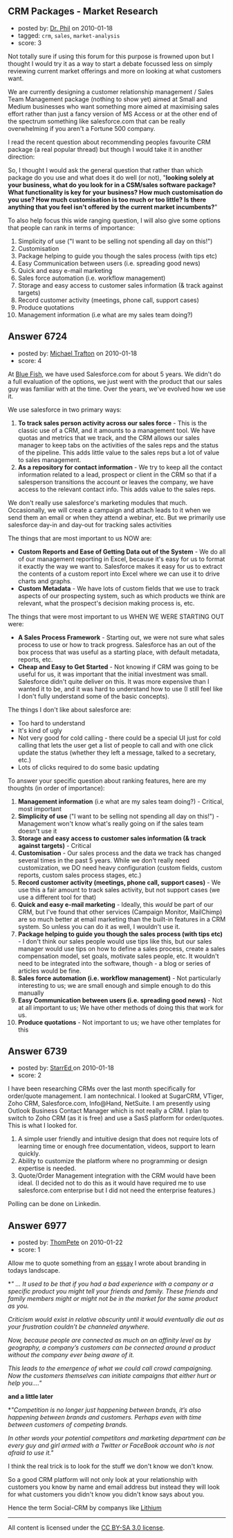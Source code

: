 ## CRM Packages - Market Research

- posted by: [Dr. Phil](https://stackexchange.com/users/-1/2223-dr-phil) on 2010-01-18
- tagged: `crm`, `sales`, `market-analysis`
- score: 3

Not totally sure if using this forum for this purpose is frowned upon but I thought I would try it as a way to start a debate focussed less on simply reviewing current market offerings and more on looking at what customers want.

We are currently designing a customer relationship management / Sales Team Management package (nothing to show yet) aimed at Small and Medium businesses who want something more aimed at maximising sales effort rather than just a fancy version of MS Access or at the other end of the spectrum something like salesforce.com that can be really overwhelming if you aren't a Fortune 500 company.

I read the recent question about recommending peoples favourite CRM package (a real popular thread) but though I would take it in another direction:

So, I thought I would ask the general question that rather than which package do you use and what does it do well (or not), "**looking solely at your business, what do you look for in a CSM/sales software package? What functionality is key for your business? How much customisation do you use? How much customisation is too much or too little? Is there anything that you feel isn't offered by the current market incumbents?**"

To also help focus this wide ranging question, I will also give some options that people can rank in terms of importance:

1. Simplicity of use ("I want to be selling not spending all day on this!")
2. Customisation
3. Package helping to guide you though the sales process (with tips etc)
4. Easy Communication between users (i.e. spreading good news)
5. Quick and easy e-mail marketing
6. Sales force automation (i.e. workflow management)
7. Storage and easy access to customer sales information (& track against targets)
8. Record customer activity (meetings, phone call, support cases)
9. Produce quotations
10. Management information (i.e what are my sales team doing?)




## Answer 6724

- posted by: [Michael Trafton](https://stackexchange.com/users/-1/19-michael-trafton) on 2010-01-18
- score: 4

<p>At <a href="http://www.bluefishgroup.com" rel="nofollow">Blue Fish</a>, we have used Salesforce.com for about 5 years. We didn't do a full evaluation of the options, we just went with the product that our sales guy was familiar with at the time. Over the years, we've evolved how we use it. </p>

<p>We use salesforce in two primary ways:</p>

<ol>
<li><strong>To track sales person activity across our sales force</strong> - This is the classic use of a CRM, and it amounts to a management tool. We have quotas and metrics that we track, and the CRM allows our sales manager to keep tabs on the activities of the sales reps and the status of the pipeline. This adds little value to the sales reps but a lot of value to sales management.</li>
<li><strong>As a repository for contact information</strong> - We try to keep all the contact information related to a lead, prospect or client in the CRM so that if a salesperson transitions the account or leaves the company, we have access to the relevant contact info. This adds value to the sales reps.</li>
</ol>

<p>We don't really use salesforce's marketing modules that much. Occasionally, we will create a campaign and attach leads to it when we send them an email or when they attend a webinar, etc. But we primarily use salesforce day-in and day-out for tracking sales activities</p>

<p>The things that are most important to us NOW are:</p>

<ul>
<li><strong>Custom Reports and Ease of Getting Data out of the System</strong> - We do all of our management reporting in Excel, because it's easy for us to format it exactly the way we want to. Salesforce makes it easy for us to extract the contents of a custom report into Excel where we can use it to drive charts and graphs.</li>
<li><strong>Custom Metadata</strong> - We have lots of custom fields that we use to track aspects of our prospecting system, such as which products we think are relevant, what the prospect's decision making process is, etc.</li>
</ul>

<p>The things that were most important to us WHEN WE WERE STARTING OUT were:</p>

<ul>
<li><strong>A Sales Process Framework</strong> - Starting out, we were not sure what sales process to use or how to track progress. Salesforce has an out of the box process that was useful as a starting place, with default metadata, reports, etc.</li>
<li><strong>Cheap and Easy to Get Started</strong> - Not knowing if CRM was going to be useful for us, it was important that the initial investment was small. Salesforce didn't quite deliver on this. It was more expensive than I wanted it to be, and it was hard to understand how to use (I still feel like I don't fully understand some of the basic concepts).</li>
</ul>

<p>The things I don't like about salesforce are:</p>

<ul>
<li>Too hard to understand</li>
<li>It's kind of ugly</li>
<li>Not very good for cold calling - there could be a special UI just for cold calling that lets the user get a list of people to call and with one click update the status (whether they left a message, talked to a secretary, etc.)</li>
<li>Lots of clicks required to do some basic updating</li>
</ul>

<p>To answer your specific question about ranking features, here are my thoughts (in order of importance):</p>

<ol>
<li><strong>Management information</strong> (i.e what are my sales team doing?) - Critical, most important</li>
<li><strong>Simplicity of use</strong> ("I want to be selling not spending all day on this!") - Management won't know what's really going on if the sales team doesn't use it</li>
<li><strong>Storage and easy access to customer sales information (&amp; track against targets)</strong> - Critical</li>
<li><strong>Customisation</strong> - Our sales process and the data we track has changed several times in the past 5 years. While we don't really need customization, we DO need heavy configuration 
(custom fields, custom reports, custom sales process stages, etc.)</li>
<li><strong>Record customer activity (meetings, phone call, support cases)</strong> - We use this a fair amount to track sales activity, but not support cases (we use a different tool for that)</li>
<li><strong>Quick and easy e-mail marketing</strong> - Ideally, this <em>would</em> be part of our CRM, but I've found that other services (Campaign Monitor, MailChimp) are so much better at email marketing than the built-in features in a CRM system. So unless you can do it as well, I wouldn't use it.</li>
<li><strong>Package helping to guide you though the sales process (with tips etc)</strong> - I don't think our sales people would use tips like this, but our sales manager would use tips on how to define a sales process, create a sales compensation model, set goals, motivate sales people, etc. It wouldn't need to be integrated into the software, though - a blog or series of articles would be fine.</li>
<li><strong>Sales force automation (i.e. workflow management)</strong> - Not particularly interesting to us; we are small enough and simple enough to do this manually</li>
<li><strong>Easy Communication between users (i.e. spreading good news)</strong> - Not at all important to us; We have other methods of doing this that work for us.</li>
<li><strong>Produce quotations</strong> - Not important to us; we have other templates for this </li>
</ol>



## Answer 6739

- posted by: [StarrEd ](https://stackexchange.com/users/-1/1729-starred) on 2010-01-18
- score: 2

I have been researching CRMs over the last month specifically for order/quote management.  I am nontechnical.  I looked at SugarCRM, VTiger, Zoho CRM, Salesforce.com, Info@Hand, NetSuite.  I am presently using Outlook Business Contact Manager which is not really a CRM.  I plan to switch to Zoho CRM (as it is free) and use a SasS platform for order/quotes.  This is what I looked for.

1.  A simple user friendly and intuitive design that does not require lots of learning time or enough free documentation, videos, support to learn quickly.
2.  Ability to customize the platform where no programming or design expertise is needed.
3. Quote/Order Management integration with the CRM would have been ideal. (I decided not to do this as it would have required me to use salesforce.com enterprise but I did not need the enterprise features.)

Polling can be done on Linkedin.





## Answer 6977

- posted by: [ThomPete](https://stackexchange.com/users/-1/1186-thompete) on 2010-01-22
- score: 1

<p>Allow me to quote something from an <a href="http://000fff.org/mr-brand-manager-tear-down-this-wall/" rel="nofollow">essay</a> I wrote about branding in todays landscape.</p>

<p>*<em>" ...
It used to be that if you had a bad experience with a company or a specific product you might tell your friends and family. These friends and family members might or might not be in the market for the same product as you.</em> </p>

<p><em>Criticism would exist in relative obscurity until it would eventually die out as your frustration couldn’t be channeled anywhere.</em></p>

<p><em>Now, because people are connected as much on an affinity level as by geography, a company’s customers can be connected around a product without the company ever being aware of it.</em></p>

<p><em>This leads to the emergence of what we could call crowd campaigning. Now the customers themselves can initiate campaigns that either hurt or help you...."</em></p>

<p><strong>and a little later</strong></p>

<p>*<em>"Competition is no longer just happening between brands, it’s also happening between brands and customers. Perhaps even with time between customers of competing brands.</em></p>

<p><em>In other words your potential competitors and marketing department can be every guy and girl armed with a Twitter or FaceBook account who is not afraid to use it."</em></p>

<p>I think the real trick is to look for the stuff we don't know we don't know.</p>

<p>So a good CRM platform will not only look at your relationship with customers you know by name and email address but instead they will look for what customers you didn't know you didn't know says about you.</p>

<p>Hence the term Social-CRM by companys like <a href="http://www.lithium.com/" rel="nofollow">Lithium</a></p>




---

All content is licensed under the [CC BY-SA 3.0 license](https://creativecommons.org/licenses/by-sa/3.0/).
